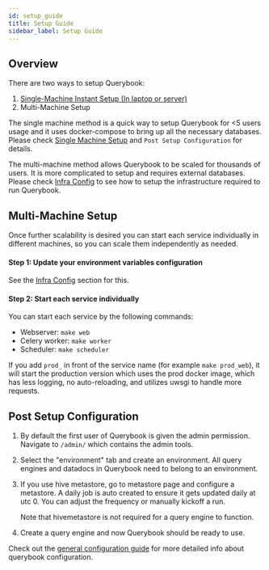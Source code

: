 ```yaml
---
id: setup_guide
title: Setup Guide
sidebar_label: Setup Guide
---
```


## Overview

There are two ways to setup Querybook:

1. [Single-Machine Instant Setup (In laptop or server)](quick_start.md)
2. Multi-Machine Setup

The single machine method is a quick way to setup Querybook for <5 users usage and it uses docker-compose to bring up all the necessary databases. Please check [Single Machine Setup](quick_start.md) and `Post Setup Configuration` for details.

The multi-machine method allows Querybook to be scaled for thousands of users. It is more complicated to setup and requires external databases. Please check [Infra Config](infra_config.md) to see how to setup the infrastructure required to run Querybook.

## Multi-Machine Setup

Once further scalability is desired you can start each service individually in different machines, so you can scale them independently as needed.

#### Step 1: Update your environment variables configuration

See the [Infra Config](infra_config.md) section for this.

#### Step 2: Start each service individually

You can start each service by the following commands:

-   Webserver: `make web`
-   Celery worker: `make worker`
-   Scheduler: `make scheduler`

If you add `prod_` in front of the service name (for example `make prod_web`), it will start the production version which uses the prod docker image, which has less logging, no auto-reloading, and utilizes uwsgi to handle more requests.

## Post Setup Configuration

1. By default the first user of Querybook is given the admin permission. Navigate to `/admin/` which contains the admin tools.
2. Select the "environment" tab and create an environment. All query engines and datadocs in Querybook need to belong to an environment.
3. If you use hive metastore, go to metastore page and configure a metastore. A daily job is auto created to ensure it gets updated daily at utc 0. You can adjust the frequency or manually kickoff a run.

    Note that hivemetastore is not required for a query engine to function.

4. Create a query engine and now Querybook should be ready to use.

Check out the [general configuration guide](general_config.md) for more detailed info about querybook configuration.
